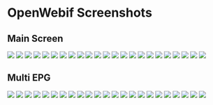 # OpenWebif Screenshots

## Main Screen

![](original-main.jpg)
![](base-main.jpg)
![](black-tie-main.jpg)
![](blitzer-main.jpg)
![](cupertino-main.jpg)
![](dark-hive-main.jpg)
![](dot-luv-main.jpg)
![](eggplant-main.jpg)
![](excite-bike-main.jpg)
![](flick-main.jpg)
![](hot-sneaks-main.jpg)
![](humanity-main.jpg)
![](le-frog-main.jpg)
![](mint-choc-main.jpg)
![](overcast-main.jpg)
![](pepper-grinder-main.jpg)
![](smoothness-main.jpg)
![](south-street-main.jpg)
![](start-main.jpg)
![](sunny-main.jpg)
![](swanky-purse-main.jpg)
![](ui-darkness-main.jpg)
![](vader-main.jpg)


## Multi EPG

![](original-mepg.jpg)
![](base-mepg.jpg)
![](black-tie-mepg.jpg)
![](blitzer-mepg.jpg)
![](cupertino-mepg.jpg)
![](dark-hive-mepg.jpg)
![](dot-luv-mepg.jpg)
![](eggplant-mepg.jpg)
![](excite-bike-mepg.jpg)
![](flick-mepg.jpg)
![](hot-sneaks-mepg.jpg)
![](humanity-mepg.jpg)
![](le-frog-mepg.jpg)
![](mint-choc-mepg.jpg)
![](overcast-mepg.jpg)
![](pepper-grinder-mepg.jpg)
![](smoothness-mepg.jpg)
![](south-street-mepg.jpg)
![](start-mepg.jpg)
![](sunny-mepg.jpg)
![](swanky-purse-mepg.jpg)
![](ui-darkness-mepg.jpg)
![](vader-mepg.jpg)
